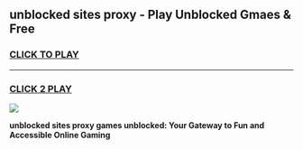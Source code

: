 
## unblocked sites proxy - Play Unblocked Gmaes & Free
<h3>
<a href="https://news.freeplayer.one?title=unblocked_sites_proxy&ref=23F">CLICK TO PLAY</a></h3>
<hr>

<h3>
<a href="https://news.freeplayer.one?title=unblocked_sites_proxy&ref=23F">CLICK 2 PLAY</a>
  
</h3>

<a href="https://news.freeplayer.one?title=unblocked_sites_proxy&ref=23F/"><img src="https://clearcache.store/games.png"></a>


**unblocked sites proxy games unblocked: Your Gateway to Fun and Accessible Online Gaming**
